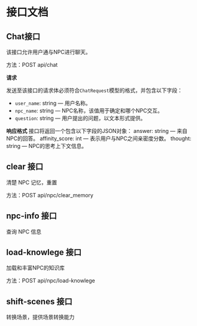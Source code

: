 # 接口文档

## Chat接口
该接口允许用户通与NPC进行聊天。

方法：POST api/chat

**请求**

发送至该接口的请求体必须符合`ChatRequest`模型的格式，并包含以下字段：

- `user_name`: string — 用户名称。
- `npc_name`: string — NPC名称，该值用于确定和哪个NPC交互。
- `question`: string — 用户提出的问题，以文本形式提供。

**响应格式**
接口将返回一个包含以下字段的JSON对象：
answer: string — 来自NPC的回答。
affinity_score: int — 表示用户与NPC之间亲密度分数。
thought: string — NPC的思考上下文信息。

## clear 接口

清楚 NPC 记忆，重置

方法：POST api/npc/clear_memory

## npc-info 接口

查询 NPC 信息


## load-knowlege 接口

加载和丰富NPC的知识库

方法：POST api/npc/load-knowlege

## shift-scenes 接口

转换场景，提供场景转换能力
